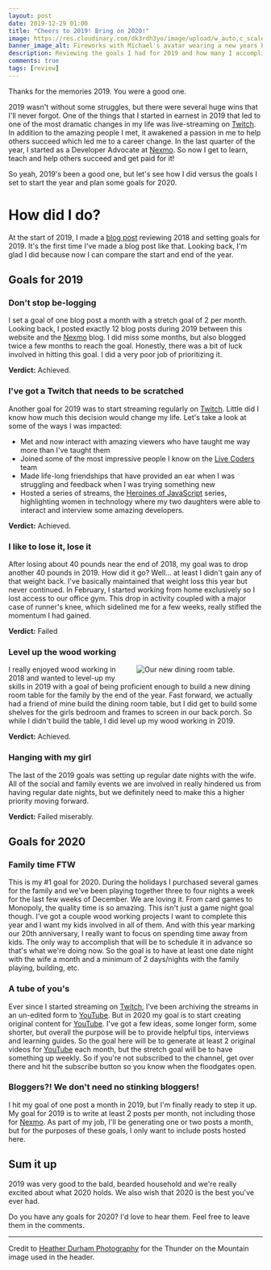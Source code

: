 ```yaml
---
layout: post
date: 2019-12-29 01:00
title: "Cheers to 2019! Bring on 2020!"
image: https://res.cloudinary.com/dk3rdh3yo/image/upload/w_auto,c_scale/Artboard_2_k3mgba.png
banner_image_alt: Fireworks with Michael's avatar wearing a new years hat.
description: Reviewing the goals I had for 2019 and how many I accomplished and setting goals for 2020.
comments: true
tags: [review]
---
```


Thanks for the memories 2019.  You were a good one.  

2019 wasn't without some struggles, but there were several huge wins that I'll never forgot.  One of the things 
that I started in earnest in 2019 that led to one of the most dramatic changes in my life was live-streaming on 
[Twitch].  In addition to the amazing people I met, it awakened a passion in me to help others succeed which led 
me to a career change.  In the last quarter of the year, I started as a Developer Advocate at [Nexmo]. So now I 
get to learn, teach and help others succeed and get paid for it!  

So yeah, 2019's been a good one, but let's see how I did versus the goals I set to start the year and plan some 
goals for 2020.

<!--more-->

# How did I do?

At the start of 2019, I made a [blog post](https://baldbeardedbuilder.com/posts/2018-year-in-review/) reviewing 
2018 and setting goals for 2019.  It's the first time I've made a blog post like that.  Looking back, I'm glad 
I did because now I can compare the start and end of the year.

## Goals for 2019

### Don't stop be-logging

I set a goal of one blog post a month with a stretch goal of 2 per month.  Looking back, I posted exactly 12 
blog posts during 2019 between this website and the [Nexmo] blog.  I did miss some months, but also blogged twice 
a few months to reach the goal.  Honestly, there was a bit of luck involved in hitting this goal.  I did a very 
poor job of prioritizing it.

**Verdict:** Achieved. 

### I've got a Twitch that needs to be scratched

Another goal for 2019 was to start streaming regularly on [Twitch]. Little did I know how much this decision would 
change my life. Let's take a look at some of the ways I was impacted:

- Met and now interact with amazing viewers who have taught me way more than I've taught them
- Joined some of the most impressive people I know on the [Live Coders] team
- Made life-long friendships that have provided an ear when I was struggling and feedback when I was trying something 
new
- Hosted a series of streams, the [Heroines of JavaScript] series, highlighting women in technology where my two 
daughters were able to interact and interview some amazing developers. 

**Verdict:** Achieved.

### I like to lose it, lose it

After losing about 40 pounds near the end of 2018, my goal was to drop another 40 pounds in 2019.  How did it go? 
Well... at least I didn't gain any of that weight back.  I've basically maintained that weight loss this year but 
never continued.  In February, I started working from home exclusively so I lost access to our office gym.  This drop 
in activity coupled with a major case of runner's knee, which sidelined me for a few weeks, really stifled the momentum 
I had gained.  

**Verdict:** Failed

### Level up the wood working

<figure style="width:250px;float:right;margin: 0 0 10px 10px">
    <img src="https://res.cloudinary.com/dk3rdh3yo/image/upload/w_auto,c_scale/53030755_2228476424037910_6307370620143831616_n_igcxrg.jpg" alt="Our new dining room table.">
</figure>

I really enjoyed wood working in 2018 and wanted to level-up my skills in 2019 with a goal of being proficient enough 
to build a new dining room table for the family by the end of the year.  Fast forward, we actually had a friend of 
mine build the dining room table, but I did get to build some shelves for the girls bedroom and frames to screen in 
our back porch.  So while I didn't build the table, I did level up my wood working in 2019.

**Verdict:** Achieved.

### Hanging with my girl

The last of the 2019 goals was setting up regular date nights with the wife.  All of the social and family events we 
are involved in really hindered us from having regular date nights, but we definitely need to make this a higher priority 
moving forward.

**Verdict:** Failed miserably.

## Goals for 2020

### Family time FTW

This is my #1 goal for 2020.  During the holidays I purchased several games for the family and we've been playing together 
three to four nights a week for the last few weeks of December. We are loving it.  From card games to Monopoly, the quality 
time is so amazing. This isn't just a game night goal though. I've got a couple wood working projects I want to complete 
this year and I want my kids involved in all of them. And with this year marking our 20th anniversary, I really want to 
focus on spending time away from kids. The only way to accomplish that will be to schedule it in advance so that's what 
we're doing now. So the goal is to have at least one date night with the wife a month and a minimum of 2 days/nights with 
the family playing, building, etc.

### A tube of you's

Ever since I started streaming on [Twitch], I've been archiving the streams in an un-edited form to [YouTube]. But in 
2020 my goal is to start creating original content for [YouTube]. I've got a few ideas, some longer form, some shorter, 
but overall the purpose will be to provide helpful tips, interviews and learning guides. So the goal here will be to 
generate at least 2 original videos for [YouTube] each month, but the stretch goal will be to have something up weekly. So
if you're not subscribed to the channel, get over there and hit the subscribe button so you know when the floodgates open.

### Bloggers?! We don't need no stinking bloggers!

I hit my goal of one post a month in 2019, but I'm finally ready to step it up.  My goal for 2019 is to write at least 2 
posts per month, not including those for [Nexmo].  As part of my job, I'll be generating one or two posts a month, but 
for the purposes of these goals, I only want to include posts hosted here.
 
## Sum it up

2019 was very good to the bald, bearded household and we're really excited about what 2020 holds. We also wish that 2020 
is the best you've ever had.  

Do you have any goals for 2020? I'd love to hear them.  Feel free to leave them in the comments.

---

Credit to [Heather Durham Photography](https://blog.heatherdurhamphotography.com/) for the Thunder on the Mountain image used in the header.

[Twitch]: https://twitch.tv/baldbeardedbuilder
[Nexmo]: https://nexmo.com
[Live Coders]: https://livecoders.dev
[Heroines of JavaScript]: https://women-in-tech.online/
[YouTube]: https://www.youtube.com/channel/UCn2FoDbv_veJB_UbrF93_jw